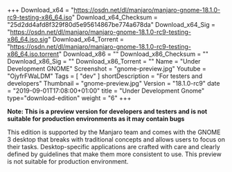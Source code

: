+++
Download_x64 = "https://osdn.net/dl/manjaro/manjaro-gnome-18.1.0-rc9-testing-x86_64.iso"
Download_x64_Checksum = "25d2dd4afd8f329f80d5e95614867be774a678da"
Download_x64_Sig = "https://osdn.net/dl/manjaro/manjaro-gnome-18.1.0-rc9-testing-x86_64.iso.sig"
Download_x64_Torrent = "https://osdn.net/dl/manjaro/manjaro-gnome-18.1.0-rc9-testing-x86_64.iso.torrent"
Download_x86 = ""
Download_x86_Checksum = ""
Download_x86_Sig = ""
Download_x86_Torrent = ""
Name = "Under Development GNOME"
Screenshot = "gnome-preview.jpg"
Youtube = "OjyfrFWaLDM"
Tags = [ "dev" ]
shortDescription = "For testers and developers"
Thumbnail = "gnome-preview.jpg"
Version = "18.1.0-rc9"
date = "2019-09-01T17:08:00+01:00"
title = "Under Development Gnome"
type="download-edition"
weight = "6"
+++

**Note: This is a preview version for developers and testers and is not suitable for production environments as it may contain bugs**

This edition is supported by the Manjaro team and comes with the GNOME 3 desktop that breaks with traditional concepts and allows users to focus on their tasks. Desktop-specific applications are crafted with care and clearly defined by guidelines that make them more consistent to use. This preview is not suitable for production environment.
